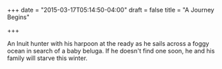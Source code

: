 +++
date = "2015-03-17T05:14:50-04:00"
draft = false
title = "A Journey Begins"

+++



An Inuit hunter with his harpoon at the ready as he sails across a foggy ocean in search of a baby beluga.  If he doesn't find one soon, he and his family will starve this winter.